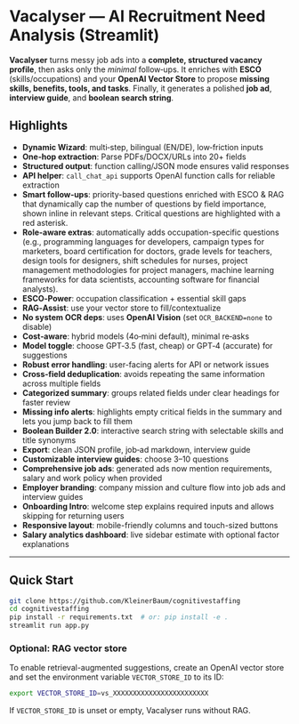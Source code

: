 # Vacalyser — AI Recruitment Need Analysis (Streamlit)

**Vacalyser** turns messy job ads into a **complete, structured vacancy profile**, then asks only the *minimal* follow‑ups. It enriches with **ESCO** (skills/occupations) and your **OpenAI Vector Store** to propose **missing skills, benefits, tools, and tasks**. Finally, it generates a polished **job ad**, **interview guide**, and **boolean search string**.

## Highlights
- **Dynamic Wizard**: multi‑step, bilingual (EN/DE), low‑friction inputs
- **One‑hop extraction**: Parse PDFs/DOCX/URLs into 20+ fields
- **Structured output**: function calling/JSON mode ensures valid responses
- **API helper**: `call_chat_api` supports OpenAI function calls for reliable extraction
- **Smart follow‑ups**: priority-based questions enriched with ESCO & RAG that dynamically cap the number of questions by field importance, shown inline in relevant steps. Critical questions are highlighted with a red asterisk.
- **Role-aware extras**: automatically adds occupation-specific questions (e.g., programming languages for developers, campaign types for marketers, board certification for doctors, grade levels for teachers, design tools for designers, shift schedules for nurses, project management methodologies for project managers, machine learning frameworks for data scientists, accounting software for financial analysts).
- **ESCO‑Power**: occupation classification + essential skill gaps
- **RAG‑Assist**: use your vector store to fill/contextualize
- **No system OCR deps**: uses **OpenAI Vision** (set `OCR_BACKEND=none` to disable)
- **Cost‑aware**: hybrid models (4o‑mini default), minimal re‑asks
- **Model toggle**: choose GPT‑3.5 (fast, cheap) or GPT‑4 (accurate) for suggestions
- **Robust error handling**: user-facing alerts for API or network issues
- **Cross-field deduplication**: avoids repeating the same information across multiple fields
- **Categorized summary**: groups related fields under clear headings for faster review
- **Missing info alerts**: highlights empty critical fields in the summary and lets you jump back to fill them
- **Boolean Builder 2.0**: interactive search string with selectable skills and title synonyms
- **Export**: clean JSON profile, job‑ad markdown, interview guide
- **Customizable interview guides**: choose 3–10 questions
- **Comprehensive job ads**: generated ads now mention requirements, salary and work policy when provided
- **Employer branding**: company mission and culture flow into job ads and interview guides
- **Onboarding Intro**: welcome step explains required inputs and allows skipping for returning users
- **Responsive layout**: mobile-friendly columns and touch-sized buttons
- **Salary analytics dashboard**: live sidebar estimate with optional factor explanations

---

## Quick Start

```bash
git clone https://github.com/KleinerBaum/cognitivestaffing
cd cognitivestaffing
pip install -r requirements.txt  # or: pip install -e .
streamlit run app.py
```

### Optional: RAG vector store

To enable retrieval-augmented suggestions, create an OpenAI vector store and
set the environment variable `VECTOR_STORE_ID` to its ID:

```bash
export VECTOR_STORE_ID=vs_XXXXXXXXXXXXXXXXXXXXXXXX
```

If `VECTOR_STORE_ID` is unset or empty, Vacalyser runs without RAG.
